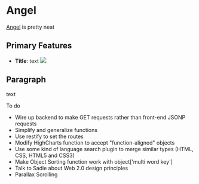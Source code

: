 Angel
=========
[Angel](#) is pretty neat

Primary Features
---------
* **Title**: text
![](/images/voting.png?raw=true)

Paragraph
---------
text

To do

* Wire up backend to make GET requests rather than front-end JSONP requests
* Simplify and generalize functions
* Use restify to set the routes
* Modify HighCharts function to accept "function-aligned" objects
* Use some kind of language search plugin to merge similar types (HTML, CSS, HTML5 and CSS3)
* Make Object Sorting function work with object['multi word key']
* Talk to Sadie about Web 2.0 design principles
* Parallax Scrolling

